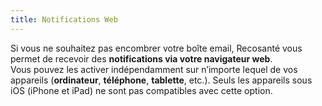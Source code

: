 ```yaml
---
title: Notifications Web
---
```


Si vous ne souhaitez pas encombrer votre boîte email, Recosanté vous permet de recevoir des **notifications via votre navigateur web**.<br />Vous pouvez les activer indépendamment sur n’importe lequel de vos appareils (**ordinateur**, **téléphone**, **tablette**, etc.). Seuls les appareils sous iOS (iPhone et iPad) ne sont pas compatibles avec cette option.
